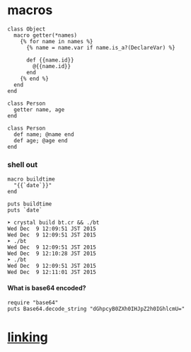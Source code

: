 # macros

```
class Object
  macro getter(*names)
    {% for name in names %}
      {% name = name.var if name.is_a?(DeclareVar) %}

      def {{name.id}}
        @{{name.id}}
      end
    {% end %}
  end
end

class Person
  getter name, age
end

class Person
  def name; @name end
  def age; @age end
end
```

### shell out

```
macro buildtime
  "{{`date`}}"
end

puts buildtime
puts `date`
```

```
➤ crystal build bt.cr && ./bt
Wed Dec  9 12:09:51 JST 2015
Wed Dec  9 12:09:51 JST 2015
➤ ./bt
Wed Dec  9 12:09:51 JST 2015
Wed Dec  9 12:10:28 JST 2015
➤ ./bt
Wed Dec  9 12:09:51 JST 2015
Wed Dec  9 12:11:01 JST 2015
```


#### What is base64 encoded?
```playground
require "base64"
puts Base64.decode_string "dGhpcyB0ZXh0IHJpZ2h0IGhlcmU="
```

# [linking](050_linking)
